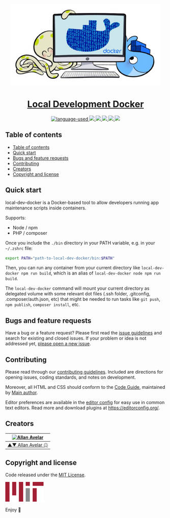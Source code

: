 <p align="center">
  <a href="#">
    <img src="./images/icon-256x256.png" height="256">
    <h1 align="center">Local Development Docker</h1>
  </a>
</p>

<p align="center">
  <a href="#">
    <img src="https://img.shields.io/github/languages/top/allanavelar/local-dev-docker.svg?style=for-the-badge" alt="language-used"/>
  </a>

  <a href="#">
    <img src="https://img.shields.io/github/contributors/allanavelar/local-dev-docker.svg?style=for-the-badge">
  </a>

  <a href="#">
    <img src="https://img.shields.io/github/forks/allanavelar/local-dev-docker.svg?style=for-the-badge">
  </a>

  <a href="#">
    <img src="https://img.shields.io/github/stars/allanavelar/local-dev-docker.svg?style=for-the-badge">
  </a>

  <a href="#">
    <img src="https://img.shields.io/github/issues/allanavelar/local-dev-docker.svg?style=for-the-badge">
  </a>

  <a href="#">
    <img src="https://img.shields.io/github/license/allanavelar/local-dev-docker.svg?style=for-the-badge">
  </a>
</p>

## Table of contents

- [Table of contents](#table-of-contents)
- [Quick start](#quick-start)
- [Bugs and feature requests](#bugs-and-feature-requests)
- [Contributing](#contributing)
- [Creators](#creators)
- [Copyright and license](#copyright-and-license)

## Quick start

local-dev-docker is a Docker-based tool to allow developers running app maintenance scripts inside containers.

Supports:

- Node / npm
- PHP / composer

Once you include the `./bin` directory in your PATH variable, e.g. in your `~/.zshrc` file:

```bash
export PATH="path-to-local-dev-docker/bin:$PATH"
```

Then, you can run any container from your current directory like `local-dev-docker npm run build`, which is an alias of `local-dev-docker node npm run build`.

The `local-dev-docker` command will mount your current directory as delegated volume with some relevant dot files (.ssh folder, .gitconfig, .composer/auth.json, etc) that might be needed to run tasks like `git push`, `npm publish`, `composer install`, etc.

## Bugs and feature requests

Have a bug or a feature request? Please first read the [issue guidelines](./contributing.md) and search for existing and closed issues. If your problem or idea is not addressed yet, [please open a new issue](https://github.com/allanavelar/local-dev-docker/issues/new).

## Contributing

Please read through our [contributing guidelines](./contributing.md). Included are directions for opening issues, coding standards, and notes on development.

Moreover, all HTML and CSS should conform to the [Code Guide](./code-guide.md), maintained by [Main author](https://github.com/allanavelar).

Editor preferences are available in the [editor config](./.editorconfig) for easy use in common text editors. Read more and download plugins at <https://editorconfig.org/>.

## Creators

[![Allan Avelar](https://avatars2.githubusercontent.com/u/6510417?v=3&s=128)](https://github.com/allanavelar) |
--- |
[▲▼ Allan Avelar ۞](https://github.com/allanavelar)|

## Copyright and license

Code released under the [MIT License](./license.md).

<a href="./license.md"><img src="images/mit-icon.svg" width="120"/></a>

Enjoy :metal:
